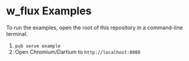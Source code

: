 w_flux Examples
================

To run the examples, open the root of this repository in a command-line terminal.

1. `pub serve example`
2. Open Chromium/Dartium to `http://localhost:8080`
